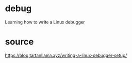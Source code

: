 # debug
Learning how to write a Linux debugger

# source
https://blog.tartanllama.xyz/writing-a-linux-debugger-setup/

